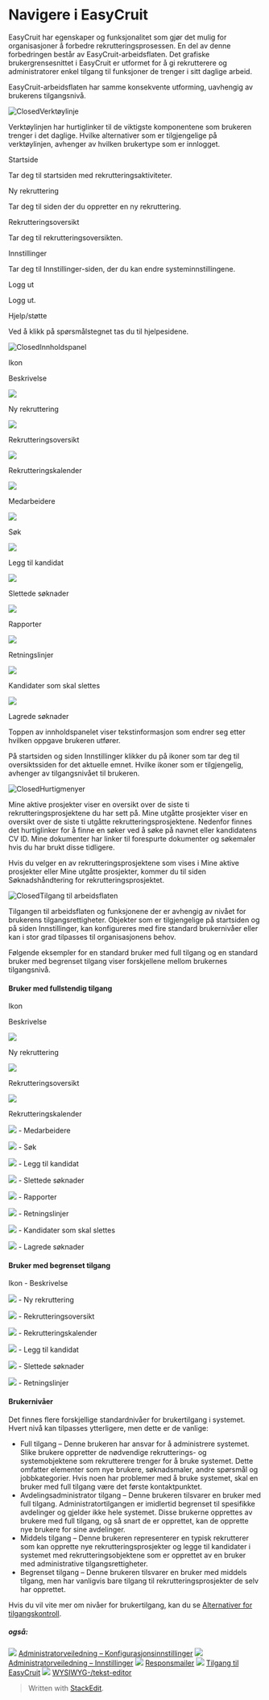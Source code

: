 # Navigere i EasyCruit

EasyCruit har egenskaper og funksjonalitet som gjør det mulig for organisasjoner å forbedre rekrutteringsprosessen. En del av denne forbedringen består av EasyCruit-arbeidsflaten. Det grafiske brukergrensesnittet i EasyCruit er utformet for å gi rekrutterere og administratorer enkel tilgang til funksjoner de trenger i sitt daglige arbeid.

EasyCruit-arbeidsflaten har samme konsekvente utforming, uavhengig av brukerens tilgangsnivå.

![Closed](../Skins/Default/Stylesheets/Images/transparent.gif)Verktøylinje

Verktøylinjen har hurtiglinker til de viktigste komponentene som brukeren trenger i det daglige. Hvilke alternativer som er tilgjengelige på verktøylinjen, avhenger av hvilken brukertype som er innlogget.

Startside

Tar deg til startsiden med rekrutteringsaktiviteter.

Ny rekruttering

Tar deg til siden der du oppretter en  ny rekruttering.

Rekrutteringsoversikt

Tar deg til  rekrutteringsoversikten.

Innstillinger

Tar deg til Innstillinger-siden, der du kan endre systeminnstillingene.

Logg ut

Logg ut.

Hjelp/støtte

Ved å klikk på spørsmålstegnet tas du til hjelpesidene.

![Closed](../Skins/Default/Stylesheets/Images/transparent.gif)Innholdspanel

Ikon

Beskrivelse

![](../Resources/Images/new_vacancy.jpg)

Ny rekruttering

![](../Resources/Images/vacancy_list.jpg)

Rekrutteringsoversikt

![](../Resources/Images/recruitment_calendar.jpg)

Rekrutteringskalender

![](../Resources/Images/employees.jpg)

Medarbeidere

![](../Resources/Images/search.jpg)

Søk

![](../Resources/Images/add_candidate.jpg)

Legg til kandidat

![](../Resources/Images/deleted_applications.jpg)

Slettede søknader

![](../Resources/Images/reports.jpg)

Rapporter

![](../Resources/Images/guidelines.jpg)

Retningslinjer

![](../Resources/Images/candidates_to_be_deleted.jpg)

Kandidater som skal slettes

![](../Resources/Images/stored_applications.jpg)

Lagrede søknader

Toppen av  innholdspanelet  viser tekstinformasjon som endrer seg etter hvilken oppgave brukeren utfører.

På  startsiden  og siden  Innstillinger  klikker du på ikoner som tar deg til oversiktssiden for det aktuelle emnet. Hvilke ikoner som er tilgjengelig, avhenger av tilgangsnivået til brukeren.

![Closed](../Skins/Default/Stylesheets/Images/transparent.gif)Hurtigmenyer

Mine aktive prosjekter  viser en oversikt over de siste ti rekrutteringsprosjektene du har sett på.  Mine utgåtte prosjekter  viser en oversikt over de siste ti utgåtte rekrutteringsprosjektene. Nedenfor finnes det hurtiglinker for å finne en søker ved å søke på navnet eller kandidatens CV ID.  Mine dokumenter  har linker til forespurte dokumenter og søkemaler hvis du har brukt disse tidligere.

Hvis du velger en av rekrutteringsprosjektene som vises i  Mine aktive prosjekter  eller  Mine utgåtte prosjekter, kommer du til siden  Søknadshåndtering  for rekrutteringsprosjektet.

![Closed](../Skins/Default/Stylesheets/Images/transparent.gif)Tilgang til arbeidsflaten

Tilgangen til arbeidsflaten og funksjonene der er avhengig av nivået for brukerens tilgangsrettigheter. Objekter som er tilgjengelige på  startsiden  og på siden  Innstillinger, kan konfigureres med fire standard brukernivåer eller kan i stor grad tilpasses til organisasjonens behov.

Følgende eksempler for en standard bruker med full tilgang og en standard bruker med begrenset tilgang viser forskjellene mellom brukernes tilgangsnivå.

#### Bruker med fullstendig tilgang

Ikon

Beskrivelse

![](../Resources/Images/new_vacancy.jpg)

Ny rekruttering

![](../Resources/Images/vacancy_list.jpg)

Rekrutteringsoversikt

![](../Resources/Images/recruitment_calendar.jpg)

Rekrutteringskalender

![](../Resources/Images/employees.jpg) - Medarbeidere

![](../Resources/Images/search.jpg) - Søk

![](../Resources/Images/add_candidate.jpg) - Legg til kandidat

![](../Resources/Images/deleted_applications.jpg) - Slettede søknader

![](../Resources/Images/reports.jpg) - Rapporter

![](../Resources/Images/guidelines.jpg) - Retningslinjer

![](../Resources/Images/candidates_to_be_deleted.jpg) - Kandidater som skal slettes

![](../Resources/Images/stored_applications.jpg) - Lagrede søknader

#### Bruker med begrenset tilgang

Ikon - Beskrivelse

![](../Resources/Images/new_vacancy.jpg) - Ny rekruttering

![](../Resources/Images/vacancy_list.jpg) - Rekrutteringsoversikt

![](../Resources/Images/recruitment_calendar.jpg) - Rekrutteringskalender

![](../Resources/Images/add_candidate.jpg) - Legg til kandidat

![](../Resources/Images/deleted_applications.jpg) - Slettede søknader

![](../Resources/Images/guidelines.jpg) - Retningslinjer

#### Brukernivåer

Det finnes flere forskjellige standardnivåer for brukertilgang i systemet. Hvert nivå kan tilpasses ytterligere, men dette er de vanlige:

-   Full tilgang  – Denne brukeren har ansvar for å administrere systemet. Slike brukere oppretter de nødvendige rekrutterings- og systemobjektene som rekrutterere trenger for å bruke systemet. Dette omfatter elementer som nye brukere, søknadsmaler, andre spørsmål og jobbkategorier. Hvis noen har problemer med å bruke systemet, skal en bruker med full tilgang være det første kontaktpunktet.
-   Avdelingsadministrator tilgang  – Denne brukeren tilsvarer en bruker med full tilgang. Administratortilgangen er imidlertid begrenset til spesifikke avdelinger og gjelder ikke hele systemet. Disse brukerne opprettes av brukere med full tilgang, og så snart de er opprettet, kan de opprette nye brukere for sine avdelinger.
-   Middels tilgang  – Denne brukeren representerer en typisk rekrutterer som kan opprette nye rekrutteringsprosjekter og legge til kandidater i systemet med rekrutteringsobjektene som er opprettet av en bruker med administrative tilgangsrettigheter.
-   Begrenset tilgang  – Denne brukeren tilsvarer en bruker med middels tilgang, men har vanligvis bare tilgang til rekrutteringsprosjekter de selv har opprettet.

Hvis du vil vite mer om nivåer for brukertilgang, kan du se  [Alternativer for tilgangskontroll](access_control_options.htm).

##### også:

![](../Resources/Images/icon-document-link.png)  [Administratorveiledning – Konfigurasjonsinnstillinger](guide_for_administrators_configuration_settings.htm)
![](../Resources/Images/icon-document-link.png)  [Administratorveiledning – Innstillinger](guide_for_administrators_settings.htm)
![](../Resources/Images/icon-document-link.png)  [Responsmailer](response_emails.htm)
![](../Resources/Images/icon-document-link.png)  [Tilgang til EasyCruit](accessing_easycruit.htm)
![](../Resources/Images/icon-document-link.png)  [WYSIWYG-/tekst-editor](wysiwyg_text_editor.htm)


> Written with [StackEdit](https://stackedit.io/).
<!--stackedit_data:
eyJoaXN0b3J5IjpbNzIzMzkyNTk0XX0=
-->